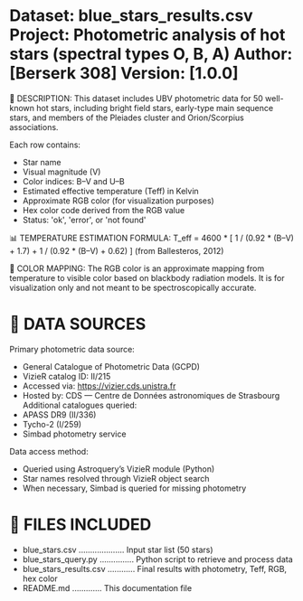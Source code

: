 Dataset: blue_stars_results.csv
Project: Photometric analysis of hot stars (spectral types O, B, A)
Author: [Berserk 308]
Version: [1.0.0]
===============================================================================

📌 DESCRIPTION:
This dataset includes UBV photometric data for 50 well-known hot stars,
including bright field stars, early-type main sequence stars, and members
of the Pleiades cluster and Orion/Scorpius associations.

Each row contains:
- Star name
- Visual magnitude (V)
- Color indices: B–V and U–B
- Estimated effective temperature (Teff) in Kelvin
- Approximate RGB color (for visualization purposes)
- Hex color code derived from the RGB value
- Status: 'ok', 'error', or 'not found'

📊 TEMPERATURE ESTIMATION FORMULA:
T_eff = 4600 * [ 1 / (0.92 * (B–V) + 1.7) + 1 / (0.92 * (B–V) + 0.62) ]
(from Ballesteros, 2012)

🌈 COLOR MAPPING:
The RGB color is an approximate mapping from temperature to visible color
based on blackbody radiation models. It is for visualization only and not
meant to be spectroscopically accurate.


📡 DATA SOURCES
===============================================================================

Primary photometric data source:
- General Catalogue of Photometric Data (GCPD)
- VizieR catalog ID: II/215
- Accessed via: https://vizier.cds.unistra.fr
- Hosted by: CDS — Centre de Données astronomiques de Strasbourg
Additional catalogues queried:
- APASS DR9 (II/336)
- Tycho-2 (I/259)
- Simbad photometry service

Data access method:
- Queried using Astroquery’s VizieR module (Python)
- Star names resolved through VizieR object search
- When necessary, Simbad is queried for missing photometry


📂 FILES INCLUDED
===============================================================================

- blue_stars.csv .................... Input star list (50 stars)
- blue_stars_query.py ............... Python script to retrieve and process data
- blue_stars_results.csv ............ Final results with photometry, Teff, RGB, hex color
- README.md ............. This documentation file